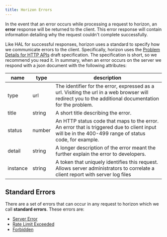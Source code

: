 ```yaml
---
title: Horizon Errors
---
```


In the event that an error occurs while processing a request to horizon, an
**error** response will be returned to the client.  This error response will
contain information detailing why the request couldn't complete successfully.

Like HAL for successful responses, horizon uses a standard to specify how we
communicate errors to the client.  Specifically, horizon uses the [Problem
Details for HTTP APIs](https://tools.ietf.org/html/draft-ietf-appsawg-http-problem-00) draft specification.  The specification is short, so we recommend
you read it.  In summary, when an error occurs on the server we respond with a
json document with the following attributes:

|   name   |  type  |                                                                        description                                                                        |
| -------- | ------ | --------------------------------------------------------------------------------------------------------------------------------------------------------- |
| type     | url    | The identifier for the error, expressed as a url.  Visiting the url in a web browser will redirect you to the additional documentation for the problem. |
| title    | string | A short title describing the error.                                                                                                                     |
| status   | number | An HTTP status code that maps to the error.  An error that is triggered due to client input will be in the 400-499 range of status code, for example.  |
| detail   | string | A longer description of the error meant the further explain the error to developers.                                                                   |
| instance | string | A token that uniquely identifies this request.  Allows server administrators to correlate a client report with server log files                           |


## Standard Errors

There are a set of errors that can occur in any request to horizon which we
call **standard errors**.  These errors are:

- [Server Error](../reference/errors/server_error.md)
- [Rate Limit Exceeded](../reference/errors/rate_limit_exceeded.md)
- [Forbidden](../reference/errors/forbidden.md)
